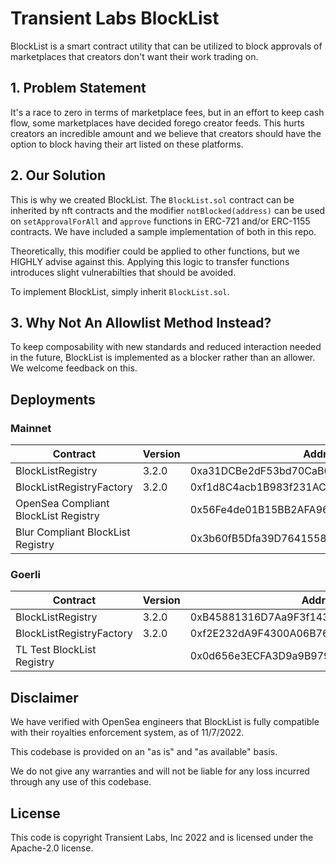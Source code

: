 # Transient Labs BlockList
BlockList is a smart contract utility that can be utilized to block approvals of marketplaces that creators don't want their work trading on.

## 1. Problem Statement
It's a race to zero in terms of marketplace fees, but in an effort to keep cash flow, some marketplaces have decided forego creator feeds. This hurts creators an incredible amount and we believe that creators should have the option to block having their art listed on these platforms.

## 2. Our Solution
This is why we created BlockList. The `BlockList.sol` contract can be inherited by nft contracts and the modifier `notBlocked(address)` can be used on `setApprovalForAll` and `approve` functions in ERC-721 and/or ERC-1155 contracts. We have included a sample implementation of both in this repo.

Theoretically, this modifier could be applied to other functions, but we HIGHLY advise against this. Applying this logic to transfer functions introduces slight vulnerabilties that should be avoided. 

To implement BlockList, simply inherit `BlockList.sol`.

## 3. Why Not An Allowlist Method Instead?
To keep composability with new standards and reduced interaction needed in the future, BlockList is implemented as a blocker rather than an allower. We welcome feedback on this.

## Deployments

### Mainnet
| Contract                                     | Version | Address                                    |
| -------------------------------------------- | ------- | ------------------------------------------ |
| BlockListRegistry                            | 3.2.0   | 0xa31DCBe2dF53bd70CaB02e25eDca1cB1a771890A |
| BlockListRegistryFactory                     | 3.2.0   | 0xf1d8C4acb1B983f231AC60DF57692dB9747a7133 |
| OpenSea Compliant BlockList Registry         |         | 0x56Fe4de01B15BB2AFA969f914692867acaC27ba5 |
| Blur Compliant BlockList Registry            |         | 0x3b60fB5Dfa39D7641558Cd62c96805457eb8f952 |

### Goerli
| Contract                              | Version | Address                                    |
| ------------------------------------- | ------- | ------------------------------------------ |
| BlockListRegistry                     | 3.2.0   | 0xB45881316D7Aa9F3f14344eF7c94897b687f5641 |
| BlockListRegistryFactory              | 3.2.0   | 0xf2E232dA9F4300A06B763dD558AA358fe8DfE8b7 |
| TL Test BlockList Registry            |         | 0x0d656e3ECFA3D9a9B9792ff33F09Ff5f55cB8316 |

## Disclaimer
We have verified with OpenSea engineers that BlockList is fully compatible with their royalties enforcement system, as of 11/7/2022.

This codebase is provided on an "as is" and "as available" basis.

We do not give any warranties and will not be liable for any loss incurred through any use of this codebase.

## License
This code is copyright Transient Labs, Inc 2022 and is licensed under the Apache-2.0 license.